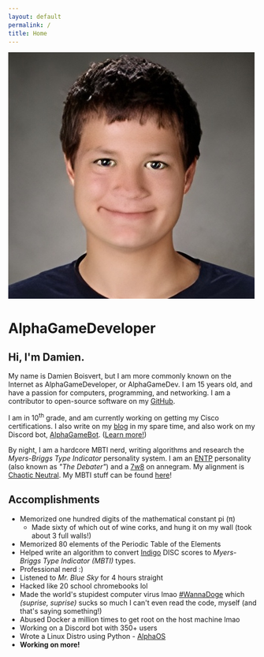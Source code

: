 ```yaml
---
layout: default
permalink: /
title: Home
---
```


<img class="profile-picture" src="/assets/1000059909pfp.jpg" alt="My School Picture (9th grade)">

# AlphaGameDeveloper

## Hi, I'm Damien.
My name is Damien Boisvert, but I am more commonly known on the Internet as AlphaGameDeveloper, or AlphaGameDev.  I am 15 years old, and have a passion for computers, programming, and networking.  I am a contributor to open-source software on my [GitHub][github].

I am in 10<sup>th</sup> grade, and am currently working on getting my Cisco certifications.  I also write on my [blog](/blog) in my spare time, and also work on my Discord bot, [AlphaGameBot](/alphagamebot/). ([Learn more!](/about/))

By night, I am a hardcore MBTI nerd, writing algorithms and research the *Myers-Briggs Type Indicator* personality system.  I am an [ENTP][entp-personality] personality (also known as *"The Debater"*) and a [7w8][7w8-annegram] on annegram.  My alignment is [Chaotic Neutral][chaotic-neutral].  My MBTI stuff can be found [here](/mbti/)!

## Accomplishments
- Memorized one hundred digits of the mathematical constant pi (π)
    - Made sixty of which out of wine corks, and hung it on my wall (took about 3 full walls!)
- Memorized 80 elements of the Periodic Table of the Elements
- Helped write an algorithm to convert [Indigo][indigo] DISC scores to *Myers-Briggs Type Indicator (MBTI)* types.
 - Professional nerd :)
- Listened to *Mr. Blue Sky* for 4 hours straight
 - Hacked like 20 school chromebooks lol
 - Made the world's stupidest computer virus lmao [#WannaDoge][wannadoge] which *(suprise, suprise)* sucks so much I can't even read the code, myself (and that's saying something!)
- Abused Docker a million times to get root on the host machine lmao
- Working on a Discord bot with 350+ users
- Wrote a Linux Distro using Python - [AlphaOS](/projects/alphaos)
- **Working on more!**

[7w8-annegram]: https://www.crystalknows.com/enneagram/type-7/wing-8
[chaotic-neutral]: https://easydamus.com/chaoticneutral.html
[entp-personality]: https://16personalities.com/entp-personality
[github]: https://github.com/AlphaGameDeveloper
[indigo]: https://indigotheassessment.com
[wannadoge]: https://github.com/AlphaGameDeveloper/WannaDoge
